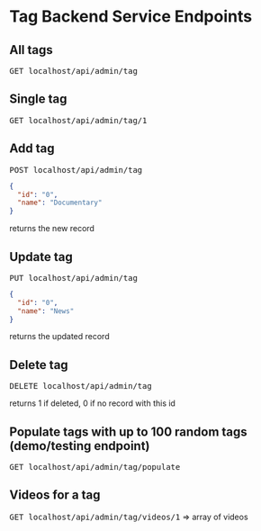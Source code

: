 # Tag Backend Service Endpoints

## All tags

<tt>GET localhost/api/admin/tag</tt>

## Single tag

<tt>GET localhost/api/admin/tag/1</tt>

## Add tag

<tt>POST localhost/api/admin/tag</tt>

```json
{
  "id": "0",
  "name": "Documentary"
}
```
     
returns the new record   
   
## Update tag

<tt>PUT localhost/api/admin/tag</tt>

```json
{
  "id": "0",
  "name": "News"
}
```
     
returns the updated record

## Delete tag

<tt>DELETE localhost/api/admin/tag</tt>

returns 1 if deleted, 0 if no record with this id

## Populate tags with up to 100 random tags (demo/testing endpoint)

<tt>GET localhost/api/admin/tag/populate</tt>

## Videos for a tag

<tt>GET localhost/api/admin/tag/videos/1</tt>
=> array of videos